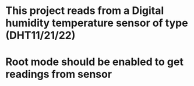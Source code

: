 # This project reads from a Digital humidity temperature sensor of type (DHT11/21/22)
# Root mode should be enabled to get readings from sensor
